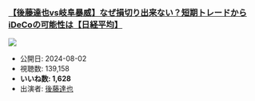 ### [【後藤達也vs岐阜暴威】なぜ損切り出来ない？短期トレードからiDeCoの可能性は【日経平均】](https://www.youtube.com/watch?v=17A64EJ_v18)
[![](https://img.youtube.com/vi/17A64EJ_v18/sddefault.jpg)](https://www.youtube.com/watch?v=17A64EJ_v18)
-   公開日: 2024-08-02
-   視聴数: 139,158
-   **いいね数: 1,628**
-   出演者: [後藤達也](/rehacq_fan/people/後藤達也 "wikilink")
